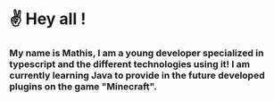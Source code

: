 # ✌ Hey all !
<h3 Presentation </h3>
My name is Mathis, I am a young developer specialized in typescript and the different technologies using it!
I am currently learning Java to provide in the future developed plugins on the game "Minecraft".
